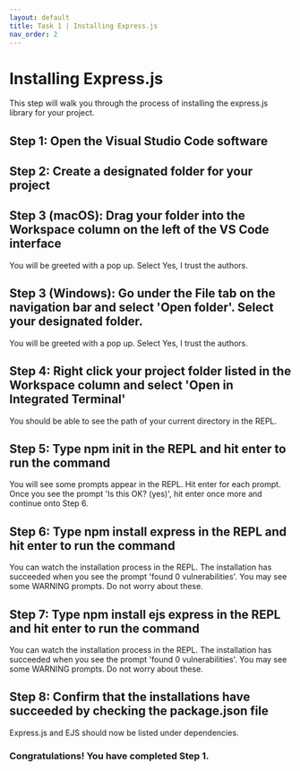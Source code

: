 ```yaml
---
layout: default
title: Task 1 | Installing Express.js
nav_order: 2
---
```

# Installing Express.js
This step will walk you through the process of installing the express.js library for your project.

## Step 1: Open the Visual Studio Code software

## Step 2: Create a designated folder for your project

## Step 3 (macOS): Drag your folder into the Workspace column on the left of the VS Code interface
You will be greeted with a pop up. Select Yes, I trust the authors.

## Step 3 (Windows): Go under the File tab on the navigation bar and select 'Open folder'. Select your designated folder.
You will be greeted with a pop up. Select Yes, I trust the authors.

## Step 4: Right click your project folder listed in the Workspace column and select 'Open in Integrated Terminal'
You should be able to see the path of your current directory in the REPL.

## Step 5: Type npm init in the REPL and hit enter to run the command
You will see some prompts appear in the REPL. Hit enter for each prompt. Once you see the prompt 'Is this OK? (yes)', hit enter once more and continue onto Step 6.

## Step 6: Type npm install express in the REPL and hit enter to run the command
You can watch the installation process in the REPL. The installation has succeeded when you see the prompt 'found 0 vulnerabilities'. You may see some WARNING prompts. Do not worry about these.


## Step 7: Type npm install ejs express in the REPL and hit enter to run the command
You can watch the installation process in the REPL. The installation has succeeded when you see the prompt 'found 0 vulnerabilities'. You may see some WARNING prompts. Do not worry about these.

## Step 8: Confirm that the installations have succeeded by checking the package.json file
Express.js and EJS should now be listed under dependencies.

### Congratulations! You have completed Step 1.